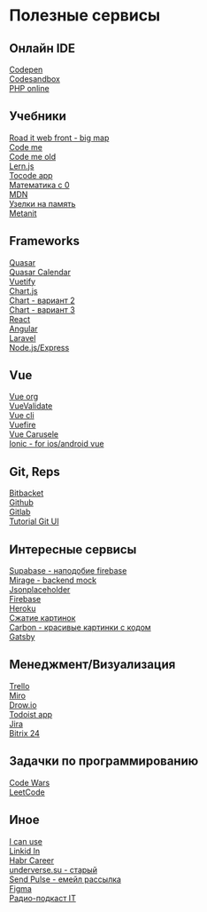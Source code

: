 # Полезные сервисы

## Онлайн IDE
<a href="https://codepen.io/" target="_blank">Codepen</a> <br/>
<a href="https://codesandbox.io/" target="_blank">Codesandbox</a> <br/>
<a href="https://php-sandbox.ru/" target="_blank">PHP online</a> <br/>

## Учебники
<a href="https://andreasbm.github.io/web-skills/?compact" target="_blank">Road it web front - big map</a> <br/>
<a href="https://code.mu/ru/" target="_blank">Code me</a> <br/>
<a href="http://old.code.mu/" target="_blank">Code me old</a> <br/>
<a href="https://learn.javascript.ru/" target="_blank">Lern.js</a> <br/>
<a href="https://app.tocode.ru/" target="_blank">Tocode app</a> <br/>
<a href="http://spacemath.xyz/" target="_blank">Математика с 0</a> <br/>
<a href="https://developer.mozilla.org/ru/" target="_blank">MDN</a> <br/>
<a href="https://tokmakov.msk.ru/" target="_blank">Узелки на память</a> <br/>
<a href="https://metanit.com/" target="_blank">Metanit</a> <br/>

## Frameworks 
<a href="https://quasar.dev/" target="_blank">Quasar</a> <br/>
<a href="https://quasarframework.github.io/quasar-ui-qcalendar/docs" target="_blank">Quasar Calendar</a> <br/>
<a href="https://vuetifyjs.com/en/" target="_blank">Vuetify</a> <br/>
<a href="https://www.chartjs.org/docs/latest/" target="_blank">Chart.js</a> <br/>
<a href="https://apexcharts.com/" target="_blank">Chart - вариант 2</a> <br/>
<a href="https://www.highcharts.com/" target="_blank">Chart - вариант 3</a> <br/>
<a href="https://reactjs.org/" target="_blank">React</a> <br/>
<a href="https://angular.io/" target="_blank">Angular</a> <br/>
<a href="https://laravel.com/" target="_blank">Laravel</a> <br/>
<a href="https://nodejs.org/en/" target="_blank">Node.js/Express</a> <br/>

## Vue
<a href="https://vuejs.org/" target="_blank">Vue org</a> <br/>
<a href="https://vuelidate.js.org/" target="_blank">VueValidate</a> <br/>
<a href="https://cli.vuejs.org/ru/" target="_blank">Vue cli</a> <br/>
<a href="https://vuefire.vuejs.org/" target="_blank">Vuefire</a> <br/>
<a href="https://ssense.github.io/vue-carousel/" target="_blank">Vue Carusele</a> <br/>
<a href="https://ionicframework.com/docs/" target="_blank">Ionic - for ios/android vue</a> <br/>

## Git, Reps
<a href="https://bitbucket.org/" target="_blank">Bitbacket</a> <br/>
<a href="https://github.com/" target="_blank">Github</a> <br/>
<a href="https://about.gitlab.com/" target="_blank">Gitlab</a> <br/>
<a href="https://learngitbranching.js.org/?locale=ru_RU" target="_blank">Tutorial Git UI</a> <br/>

## Интересные сервисы
<a href="https://supabase.com/" target="_blank">Supabase - наподобие firebase</a> <br/>
<a href="https://miragejs.com/" target="_blank">Mirage - backend mock</a> <br/>
<a href="https://jsonplaceholder.typicode.com/" target="_blank">Jsonplaceholder</a> <br/>
<a href="https://console.firebase.google.com/" target="_blank">Firebase</a> <br/>
<a href="https://www.heroku.com/" target="_blank">Heroku</a> <br/>
<a href="https://tinypng.com/" target="_blank">Сжатие картинок</a> <br/>
<a href="https://carbon.now.sh/" target="_blank">Carbon - красивые картинки с кодом</a> <br/>
<a href="https://habr.com/ru/post/442298/?ysclid=l65b34jdsm754900403" target="_blank">Gatsby</a> <br/>

## Менеджмент/Визуализация
<a href="https://trello.com/home" target="_blank">Trello</a> <br/>
<a href="https://miro.com/" target="_blank">Miro</a> <br/>
<a href="https://app.diagrams.net/" target="_blank">Drow.io</a> <br/>
<a href="https://todoist.com/" target="_blank">Todoist app</a> <br/>
<a href="https://www.atlassian.com/ru/software/jira" target="_blank">Jira</a> <br/>
<a href="https://auth2.bitrix24.net/" target="_blank">Bitrix 24</a> <br/>

## Задачки по программированию
<a href="https://www.codewars.com/" target="_blank">Code Wars</a> <br/>
<a href="https://leetcode.com/" target="_blank">LeetCode</a> <br/>

## Иное
<a href="https://caniuse.com/" target="_blank">I can use</a> <br/>
<a href="https://www.linkedin.com" target="_blank">Linkid In</a> <br/>
<a href="https://career.habr.com/journal" target="_blank">Habr Career</a> <br/>
<a href="https://www.linkedin.com" target="_blank">underverse.su - старый</a> <br/>
<a href="https://sendpulse.com/ru" target="_blank">Send Pulse - емейл рассылка</a> <br/>
<a href="https://www.figma.com/" target="_blank">Figma</a> <br/>
<a href="https://radio-t.com/" target="_blank">Радио-подкаст IT</a> <br/>